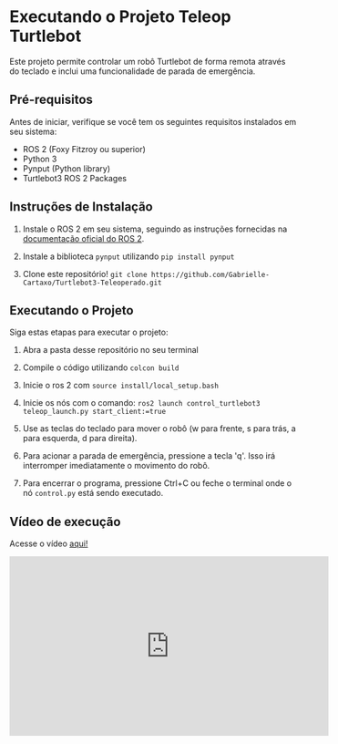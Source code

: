 # Executando o Projeto Teleop Turtlebot

Este projeto permite controlar um robô Turtlebot de forma remota através do teclado e inclui uma funcionalidade de parada de emergência.

## Pré-requisitos

Antes de iniciar, verifique se você tem os seguintes requisitos instalados em seu sistema:

- ROS 2 (Foxy Fitzroy ou superior)
- Python 3
- Pynput (Python library)
- Turtlebot3 ROS 2 Packages

## Instruções de Instalação

1. Instale o ROS 2 em seu sistema, seguindo as instruções fornecidas na [documentação oficial do ROS 2](https://index.ros.org/doc/ros2/Installation/).

2. Instale a biblioteca `pynput` utilizando `pip install pynput`

3. Clone este repositório! `git clone https://github.com/Gabrielle-Cartaxo/Turtlebot3-Teleoperado.git`

## Executando o Projeto

Siga estas etapas para executar o projeto:

1. Abra a pasta desse repositório no seu terminal

2. Compile o código utilizando `colcon build`

3. Inicie o ros 2 com `source install/local_setup.bash`

4. Inicie os nós com o comando: `ros2 launch control_turtlebot3 teleop_launch.py start_client:=true`

5. Use as teclas do teclado para mover o robô (w para frente, s para trás, a para esquerda, d para direita).

6. Para acionar a parada de emergência, pressione a tecla 'q'. Isso irá interromper imediatamente o movimento do robô.

7. Para encerrar o programa, pressione Ctrl+C ou feche o terminal onde o nó `control.py` está sendo executado.

## Vídeo de execução

Acesse o vídeo [aqui!](https://youtu.be/Vg6_H0a8pco)

<iframe width="560" height="315" src="https://youtu.be/Vg6_H0a8pco" frameborder="0" allow="accelerometer; autoplay; clipboard-write; encrypted-media; gyroscope; picture-in-picture" allowfullscreen></iframe>
